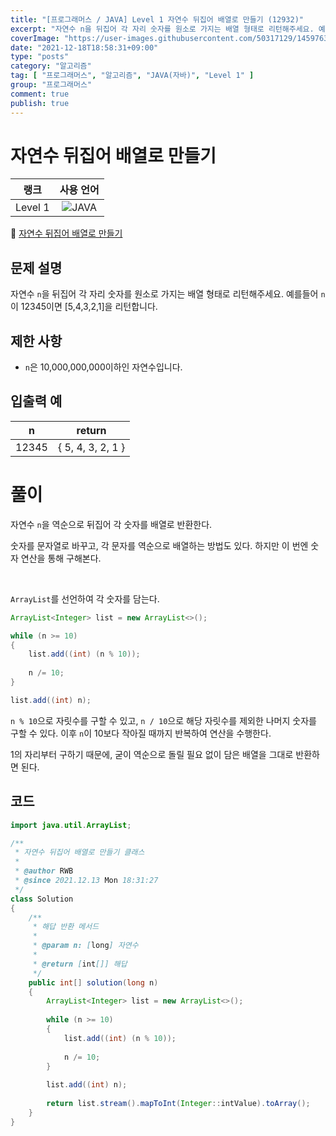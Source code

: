 ```yaml
---
title: "[프로그래머스 / JAVA] Level 1 자연수 뒤집어 배열로 만들기 (12932)"
excerpt: "자연수 n을 뒤집어 각 자리 숫자를 원소로 가지는 배열 형태로 리턴해주세요. 예를들어 n이 12345이면 [5,4,3,2,1]을 리턴합니다."
coverImage: "https://user-images.githubusercontent.com/50317129/145976356-6b5d1430-31c0-4c34-829e-6be8f747ab19.png"
date: "2021-12-18T18:58:31+09:00"
type: "posts"
category: "알고리즘"
tag: [ "프로그래머스", "알고리즘", "JAVA(자바)", "Level 1" ]
group: "프로그래머스"
comment: true
publish: true
---
```


# 자연수 뒤집어 배열로 만들기

|  랭크   |                                                      사용 언어                                                      |
| :-----: | :-----------------------------------------------------------------------------------------------------------------: |
| Level 1 | ![JAVA](https://shields.io/badge/java-JDK%2011-lightgray?logo=java&style=plastic&logoColor=white&labelColor=orange) |

🔗 [자연수 뒤집어 배열로 만들기](https://programmers.co.kr/learn/courses/30/lessons/12932)





## 문제 설명

자연수 `n`을 뒤집어 각 자리 숫자를 원소로 가지는 배열 형태로 리턴해주세요. 예를들어 `n`이 12345이면 [5,4,3,2,1]을 리턴합니다.





## 제한 사항

* `n`은 10,000,000,000이하인 자연수입니다.





## 입출력 예

|   n   |      return       |
| :---: | :---------------: |
| 12345 | { 5, 4, 3, 2, 1 } |










# 풀이

자연수 `n`을 역순으로 뒤집어 각 숫자를 배열로 반환한다.

숫자를 문자열로 바꾸고, 각 문자를 역순으로 배열하는 방법도 있다. 하지만 이 번엔 숫자 연산을 통해 구해본다.

<br />

`ArrayList`를 선언하여 각 숫자를 담는다.

``` java
ArrayList<Integer> list = new ArrayList<>();

while (n >= 10)
{
	list.add((int) (n % 10));
	
	n /= 10;
}

list.add((int) n);
```

`n % 10`으로 자릿수를 구할 수 있고, `n / 10`으로 해당 자릿수를 제외한 나머지 숫자를 구할 수 있다. 이후 `n`이 10보다 작아질 때까지 반복하여 연산을 수행한다.

1의 자리부터 구하기 때문에, 굳이 역순으로 돌릴 필요 없이 담은 배열을 그대로 반환하면 된다.





## 코드

``` java
import java.util.ArrayList;

/**
 * 자연수 뒤집어 배열로 만들기 클래스
 *
 * @author RWB
 * @since 2021.12.13 Mon 18:31:27
 */
class Solution
{
	/**
	 * 해답 반환 메서드
	 *
	 * @param n: [long] 자연수
	 *
	 * @return [int[]] 해답
	 */
	public int[] solution(long n)
	{
		ArrayList<Integer> list = new ArrayList<>();
		
		while (n >= 10)
		{
			list.add((int) (n % 10));
			
			n /= 10;
		}
		
		list.add((int) n);
		
		return list.stream().mapToInt(Integer::intValue).toArray();
	}
}
```